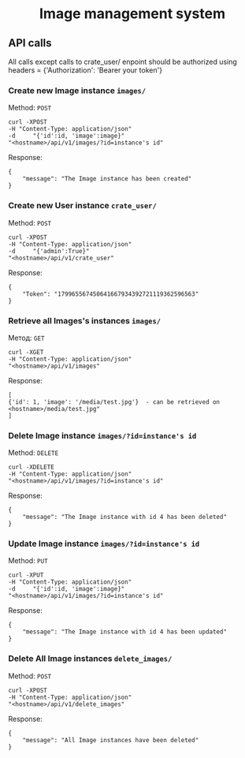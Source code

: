 <h1 align="center">Image management system</h1>

## API calls
All calls except calls to crate_user/ enpoint should be authorized using headers = {'Authorization': 'Bearer your token'}


### Create new Image instance `images/`

Method: `POST`

```
curl -XPOST
-H "Content-Type: application/json"
-d     "{'id':id, 'image':image}"
"<hostname>/api/v1/images/?id=instance's id"
```
Response:

```
{
    "message": "The Image instance has been created"
}
```


### Create new User instance `crate_user/` 

Method: `POST`

```
curl -XPOST
-H "Content-Type: application/json"
-d     "{'admin':True}"
"<hostname>/api/v1/crate_user"
```

Response:

```
{
    "Token": "179965567450641667934392721119362596563"
}
```

### Retrieve all Images's instances `images/`

Метод: `GET`

```
curl -XGET
-H "Content-Type: application/json"
"<hostname>/api/v1/images"
```

Response:

```
[
{'id': 1, 'image': '/media/test.jpg'}  - can be retrieved on <hostname>/media/test.jpg"
]
```

### Delete Image instance `images/?id=instance's id`

Method: `DELETE`

```
curl -XDELETE
-H "Content-Type: application/json"
"<hostname>/api/v1/images/?id=instance's id"
```

Response:

```
{
    "message": "The Image instance with id 4 has been deleted"
}
```

### Update Image instance `images/?id=instance's id`

Method: `PUT`

```
curl -XPUT
-H "Content-Type: application/json"
-d     "{'id':id, 'image':image}"
"<hostname>/api/v1/images/?id=instance's id"
```
Response:

```
{
    "message": "The Image instance with id 4 has been updated"
}
```

### Delete All Image instances `delete_images/`

Method: `POST`

```
curl -XPOST
-H "Content-Type: application/json"
"<hostname>/api/v1/delete_images"
```
Response:

```
{
    "message": "All Image instances have been deleted"
}
```